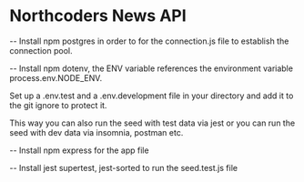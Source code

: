 # Northcoders News API

-- Install npm postgres in order to for the connection.js file to establish the connection pool.

-- Install npm dotenv, the ENV variable references the environment variable process.env.NODE_ENV.

Set up a .env.test and a .env.development file in your directory and add it to the git ignore to protect it.

This way you can also run the seed with test data via jest or you can run the seed with dev data via insomnia, postman etc.

-- Install npm express for the app file

-- Install jest supertest, jest-sorted to run the seed.test.js file